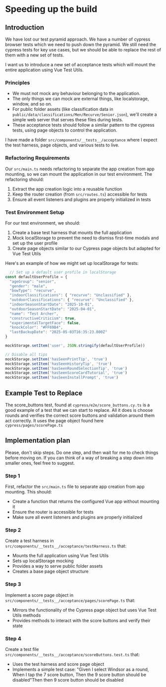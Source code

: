 # Speeding up the build

## Introduction

We have lost our test pyramid approach. We have a number of cypress browser tests which we need to push down the
pyramid. We still need the cypress tests for key use cases, but we should be able to replace the rest of them with a new
set of tests.

I want us to introduce a new set of acceptance tests which will mount the entire application using Vue Test Utils.

### Principles

- We must not mock any behaviour belonging to the application.
- The only things we can mock are external things, like localstorage, window, and so on.
- For public folder assets (like classification data in `public/data/classifications/Men/Recurve/Senior.json`), we'll create a simple web server that serves these files during tests.
- These acceptance tests should follow a similar pattern to the cypress tests, using page objects to control the application.

I have made a folder `src/components/__tests__/acceptance` where I expect the test harness, page objects, and various tests to live.

### Refactoring Requirements

Our `src/main.ts` needs refactoring to separate the app creation from app mounting, so we can mount the application in our test environment. The refactoring should:

1. Extract the app creation logic into a reusable function
2. Keep the router creation (from `src/routes.ts`) accessible for tests
3. Ensure all event listeners and plugins are properly initialized in tests

### Test Environment Setup

For our test environment, we should:

1. Create a base test harness that mounts the full application
2. Mock localStorage to prevent the need to dismiss first-time modals and set up the user profile
3. Create page objects similar to our Cypress page objects but adapted for Vue Test Utils

Here's an example of how we might set up localStorage for tests:

```typescript
  // Set up a default user profile in localStorage
const defaultUserProfile = {
  "ageGroup": "senior",
  "gender": "male",
  "bowType": "recurve",
  "indoorClassifications": { "recurve": "Unclassified" },
  "outdoorClassifications": { "recurve": "Unclassified" },
  "indoorSeasonStartDate": "2025-10-01",
  "outdoorSeasonStartDate": "2025-04-01",
  "name": "Test Archer",
  "constructiveCriticism": true,
  "experimentalTargetFace": false,
  "knockColor": "#FF69B4",
  "lastBackupDate": "2025-05-03T16:35:23.800Z"
}

mockStorage.setItem('user', JSON.stringify(defaultUserProfile))

// Disable all tips
mockStorage.setItem('hasSeenPrintTip', 'true')
mockStorage.setItem('hasSeenHistoryTip', 'true')
mockStorage.setItem('hasSeenRoundSelectionTip', 'true')
mockStorage.setItem('hasSeenScoreCardTutorial', 'true')
mockStorage.setItem('hasSeenInstallPrompt', 'true')
```

## Example Test to Replace

The score_buttons test, found at `cypress/e2e/score_buttons.cy.ts` is a good example of a test that we can start to
replace. All it does is choose rounds and verifies the correct score buttons and validation around them act correctly.
It uses the page object found here `cypress/pages/scorePage.ts`

## Implementation plan

Please, don't skip steps. Do one step, and then wait for me to check things before moving on. If you can think of a way
of breaking a step down into smaller ones, feel free to suggest.

### Step 1
First, refactor the `src/main.ts` file to separate app creation from app mounting. This should:
- Create a function that returns the configured Vue app without mounting it
- Ensure the router is accessible for tests
- Make sure all event listeners and plugins are properly initialized

### Step 2
Create a test harness in `src/components/__tests__/acceptance/testHarness.ts` that:
- Mounts the full application using Vue Test Utils
- Sets up localStorage mocking
- Provides a way to serve public folder assets
- Creates a base page object structure

### Step 3
Implement a score page object in `src/components/__tests__/acceptance/pages/scorePage.ts` that:
- Mirrors the functionality of the Cypress page object but uses Vue Test Utils methods
- Provides methods to interact with the score buttons and verify their state

### Step 4
Create a test file `src/components/__tests__/acceptance/scoreButtons.test.ts` that:
- Uses the test harness and score page object
- Implements a simple test case: "Given I select Windsor as a round, When I tap the 7 score button, Then the 9 score button should be disabled"Then then 9 score button should be disabled